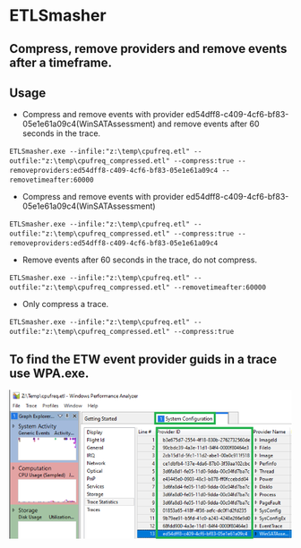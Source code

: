 # ETLSmasher

## Compress, remove providers and remove events after a timeframe.

## Usage

- Compress and remove events with provider ed54dff8-c409-4cf6-bf83-05e1e61a09c4(WinSATAssessment) and remove events after 60 seconds in the trace.

`ETLSmasher.exe --infile:"z:\temp\cpufreq.etl" --outfile:"z:\temp\cpufreq_compressed.etl" --compress:true --removeproviders:ed54dff8-c409-4cf6-bf83-05e1e61a09c4 --removetimeafter:60000`

- Compress and remove events with provider ed54dff8-c409-4cf6-bf83-05e1e61a09c4(WinSATAssessment)
  
`ETLSmasher.exe --infile:"z:\temp\cpufreq.etl" --outfile:"z:\temp\cpufreq_compressed.etl" --compress:true --removeproviders:ed54dff8-c409-4cf6-bf83-05e1e61a09c4`

- Remove events after 60 seconds in the trace, do not compress.

`ETLSmasher.exe --infile:"z:\temp\cpufreq.etl" --outfile:"z:\temp\cpufreq_compressed.etl" --removetimeafter:60000`

- Only compress a trace.

`ETLSmasher.exe --infile:"z:\temp\cpufreq.etl" --outfile:"z:\temp\cpufreq_compressed.etl" --compress:true`

## To find the ETW event provider guids in a trace use WPA.exe.

![Alt text](etlsmasher1.png)
